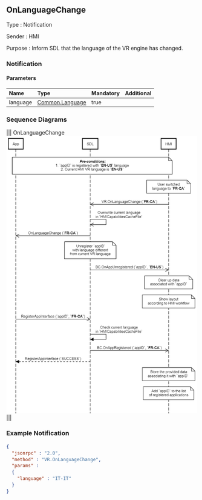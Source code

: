 ## OnLanguageChange

Type
: Notification

Sender
: HMI

Purpose
: Inform SDL that the language of the VR engine has changed.

### Notification

#### Parameters

|Name|Type|Mandatory|Additional|
|:---|:---|:--------|:---------|
|language|[Common.Language](../../common/enums/#language)|true||

### Sequence Diagrams
|||
OnLanguageChange
![OnLanguageChange](./assets/OnLanguageChange.png)
|||

### Example Notification
```json
{
  "jsonrpc" : "2.0",
  "method" : "VR.OnLanguageChange",
  "params" :
  {
    "language" : "IT-IT"
  }
}
```
